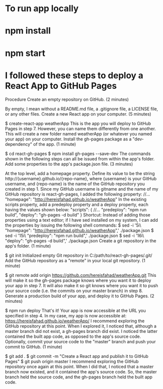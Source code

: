# To run app locally
# npm install 
# npm start


# I followed these steps to deploy a React App to GitHub Pages

Procedure
Create an empty repository on GitHub. (2 minutes)

By empty, I mean without a README.md file, a .gitignore file, a LICENSE file, or any other files.
Create a new React app on your computer. (5 minutes)

$ create-react-app weatherApp
This is the app you will deploy to GitHub Pages in step 7.
However, you can name them differently from one another.
This will create a new folder named weatherApp (or whatever you named your app) on your computer.
Install the gh-pages package as a "dev-dependency" of the app. (1 minute)

$ cd react-gh-pages
$ npm install gh-pages --save-dev
The commands shown in the following steps can all be issued from within the app's folder.
Add some properties to the app's package.json file. (3 minutes)

At the top level, add a homepage property. Define its value to be the string http://{username}.github.io/{repo-name}, where {username} is your GitHub username, and {repo-name} is the name of the GitHub repository you created in step 1. Since my GitHub username is gitname and the name of my GitHub repository is react-gh-pages, I added the following property:
//...
"homepage": "http://hereisfahad.github.io/weatherApp"
In the existing scripts property, add a predeploy property and a deploy property, each having the values shown below:
"scripts": {
  //...
  "predeploy": "npm run build",
  "deploy": "gh-pages -d build"
}
Shortcut: Instead of adding those properties using a text editor; if I have sed installed on my system, I can add the properties by issuing the following shell commands:
$ sed -i '5i\  "homepage": "http://hereisfahad.github.io/weatherApp",' ./package.json
$ sed -i '15i\    "predeploy": "npm run build",' ./package.json
$ sed -i '16i\    "deploy": "gh-pages -d build",' ./package.json
Create a git repository in the app's folder. (1 minute)

$ git init
Initialized empty Git repository in C:/path/to/react-gh-pages/.git/
Add the GitHub repository as a "remote" in your local git repository. (1 minute)

$ git remote add origin https://github.com/hereisfahad/weatherApp.git
This will make it so the gh-pages package knows where you want it to deploy your app in step 7.
It will also make it so git knows where you want it to push your source code (i.e. the commits on your master branch) in step 8.
Generate a production build of your app, and deploy it to GitHub Pages. (2 minutes)

$ npm run deploy
That's it! Your app is now accessible at the URL you specified in step 4.
In my case, my app is now accessible at: https://hereisfahad.github.io/weatherApp/
I recommend exploring the GitHub repository at this point. When I explored it, I noticed that, although a master branch did not exist, a gh-pages branch did exist. I noticed the latter contained the built app code, as opposed to the app's source code.
Optionally, commit your source code to the "master" branch and push your commit to GitHub. (1 minute)

$ git add .
$ git commit -m "Create a React app and publish it to GitHub Pages"
$ git push origin master
I recommend exploring the GitHub repository once again at this point. When I did that, I noticed that a master branch now existed, and it contained the app's source code.
So, the master branch held the source code, and the gh-pages branch held the built app code.
